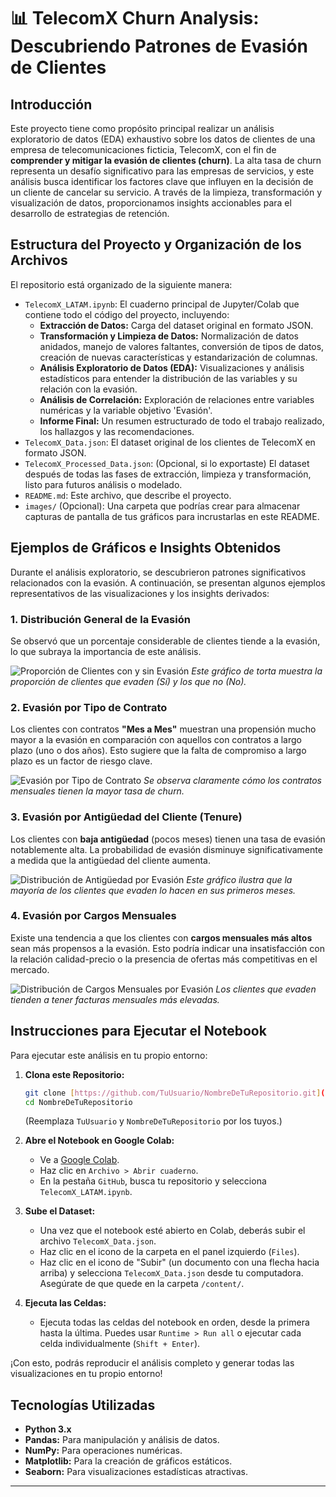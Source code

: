 # 📊 TelecomX Churn Analysis: Descubriendo Patrones de Evasión de Clientes

## Introducción

Este proyecto tiene como propósito principal realizar un análisis exploratorio de datos (EDA) exhaustivo sobre los datos de clientes de una empresa de telecomunicaciones ficticia, TelecomX, con el fin de **comprender y mitigar la evasión de clientes (churn)**. La alta tasa de churn representa un desafío significativo para las empresas de servicios, y este análisis busca identificar los factores clave que influyen en la decisión de un cliente de cancelar su servicio. A través de la limpieza, transformación y visualización de datos, proporcionamos insights accionables para el desarrollo de estrategias de retención.

## Estructura del Proyecto y Organización de los Archivos

El repositorio está organizado de la siguiente manera:

-   `TelecomX_LATAM.ipynb`: El cuaderno principal de Jupyter/Colab que contiene todo el código del proyecto, incluyendo:
    -   **Extracción de Datos:** Carga del dataset original en formato JSON.
    -   **Transformación y Limpieza de Datos:** Normalización de datos anidados, manejo de valores faltantes, conversión de tipos de datos, creación de nuevas características y estandarización de columnas.
    -   **Análisis Exploratorio de Datos (EDA):** Visualizaciones y análisis estadísticos para entender la distribución de las variables y su relación con la evasión.
    -   **Análisis de Correlación:** Exploración de relaciones entre variables numéricas y la variable objetivo 'Evasión'.
    -   **Informe Final:** Un resumen estructurado de todo el trabajo realizado, los hallazgos y las recomendaciones.
-   `TelecomX_Data.json`: El dataset original de los clientes de TelecomX en formato JSON.
-   `TelecomX_Processed_Data.json`: (Opcional, si lo exportaste) El dataset después de todas las fases de extracción, limpieza y transformación, listo para futuros análisis o modelado.
-   `README.md`: Este archivo, que describe el proyecto.
-   `images/` (Opcional): Una carpeta que podrías crear para almacenar capturas de pantalla de tus gráficos para incrustarlas en este README.

## Ejemplos de Gráficos e Insights Obtenidos

Durante el análisis exploratorio, se descubrieron patrones significativos relacionados con la evasión. A continuación, se presentan algunos ejemplos representativos de las visualizaciones y los insights derivados:

### 1. Distribución General de la Evasión

Se observó que un porcentaje considerable de clientes tiende a la evasión, lo que subraya la importancia de este análisis.

![Proporción de Clientes con y sin Evasión](https://via.placeholder.com/600x400?text=IMAGEN+DEL+GRÁFICO+DE+TORTA+DE+EVASIÓN+AQUÍ)
*Este gráfico de torta muestra la proporción de clientes que evaden (Sí) y los que no (No).*

### 2. Evasión por Tipo de Contrato

Los clientes con contratos **"Mes a Mes"** muestran una propensión mucho mayor a la evasión en comparación con aquellos con contratos a largo plazo (uno o dos años). Esto sugiere que la falta de compromiso a largo plazo es un factor de riesgo clave.

![Evasión por Tipo de Contrato](https://via.placeholder.com/800x500?text=IMAGEN+DEL+GRÁFICO+DE+BARRAS+DE+TIPO+DE+CONTRATO+VS+EVASIÓN+AQUÍ)
*Se observa claramente cómo los contratos mensuales tienen la mayor tasa de churn.*

### 3. Evasión por Antigüedad del Cliente (Tenure)

Los clientes con **baja antigüedad** (pocos meses) tienen una tasa de evasión notablemente alta. La probabilidad de evasión disminuye significativamente a medida que la antigüedad del cliente aumenta.

![Distribución de Antigüedad por Evasión](https://via.placeholder.com/800x500?text=IMAGEN+DEL+HISTOGRAMA+O+BOXPLOT+DE+ANTIGUEDAD+VS+EVASIÓN+AQUÍ)
*Este gráfico ilustra que la mayoría de los clientes que evaden lo hacen en sus primeros meses.*

### 4. Evasión por Cargos Mensuales

Existe una tendencia a que los clientes con **cargos mensuales más altos** sean más propensos a la evasión. Esto podría indicar una insatisfacción con la relación calidad-precio o la presencia de ofertas más competitivas en el mercado.

![Distribución de Cargos Mensuales por Evasión](https://via.placeholder.com/800x500?text=IMAGEN+DEL+HISTOGRAMA+O+BOXPLOT+DE+CARGOS+MENSUALES+VS+EVASIÓN+AQUÍ)
*Los clientes que evaden tienden a tener facturas mensuales más elevadas.*

## Instrucciones para Ejecutar el Notebook

Para ejecutar este análisis en tu propio entorno:

1.  **Clona este Repositorio:**
    ```bash
    git clone [https://github.com/TuUsuario/NombreDeTuRepositorio.git](https://github.com/TuUsuario/NombreDeTuRepositorio.git)
    cd NombreDeTuRepositorio
    ```
    (Reemplaza `TuUsuario` y `NombreDeTuRepositorio` por los tuyos.)

2.  **Abre el Notebook en Google Colab:**
    * Ve a [Google Colab](https://colab.research.google.com/).
    * Haz clic en `Archivo > Abrir cuaderno`.
    * En la pestaña `GitHub`, busca tu repositorio y selecciona `TelecomX_LATAM.ipynb`.

3.  **Sube el Dataset:**
    * Una vez que el notebook esté abierto en Colab, deberás subir el archivo `TelecomX_Data.json`.
    * Haz clic en el icono de la carpeta en el panel izquierdo (`Files`).
    * Haz clic en el icono de "Subir" (un documento con una flecha hacia arriba) y selecciona `TelecomX_Data.json` desde tu computadora. Asegúrate de que quede en la carpeta `/content/`.

4.  **Ejecuta las Celdas:**
    * Ejecuta todas las celdas del notebook en orden, desde la primera hasta la última. Puedes usar `Runtime > Run all` o ejecutar cada celda individualmente (`Shift + Enter`).

¡Con esto, podrás reproducir el análisis completo y generar todas las visualizaciones en tu propio entorno!

## Tecnologías Utilizadas

* **Python 3.x**
* **Pandas:** Para manipulación y análisis de datos.
* **NumPy:** Para operaciones numéricas.
* **Matplotlib:** Para la creación de gráficos estáticos.
* **Seaborn:** Para visualizaciones estadísticas atractivas.

---
